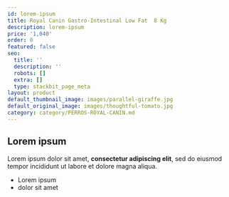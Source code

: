 ```yaml
---
id: lorem-ipsum
title: Royal Canin Gastro-Intestinal Low Fat  8 Kg
description: lorem-ipsum
price: '1,040'
order: 0
featured: false
seo:
  title: ''
  description: ''
  robots: []
  extra: []
  type: stackbit_page_meta
layout: product
default_thumbnail_image: images/parallel-giraffe.jpg
default_original_image: images/thoughtful-tomato.jpg
category: category/PERROS-ROYAL-CANIN.md
---
```

## Lorem ipsum

Lorem ipsum dolor sit amet, **consectetur adipiscing elit**, sed do eiusmod tempor incididunt ut labore et dolore magna aliqua.

- Lorem ipsum
- dolor sit amet